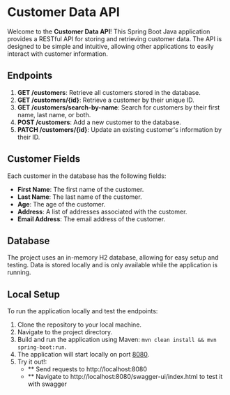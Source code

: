 # Customer Data API

Welcome to the **Customer Data API**! This Spring Boot Java application provides a RESTful API for storing and retrieving customer data. The API is designed to be simple and intuitive, allowing other applications to easily interact with customer information.

## Endpoints

1. **GET /customers**: Retrieve all customers stored in the database.
2. **GET /customers/{id}**: Retrieve a customer by their unique ID.
3. **GET /customers/search-by-name**: Search for customers by their first name, last name, or both.
4. **POST /customers**: Add a new customer to the database.
5. **PATCH /customers/{id}**: Update an existing customer's information by their ID.

## Customer Fields

Each customer in the database has the following fields:

- **First Name**: The first name of the customer.
- **Last Name**: The last name of the customer.
- **Age**: The age of the customer.
- **Address**: A list of addresses associated with the customer.
- **Email Address**: The email address of the customer.

## Database

The project uses an in-memory H2 database, allowing for easy setup and testing. Data is stored locally and is only available while the application is running.

## Local Setup

To run the application locally and test the endpoints:

1. Clone the repository to your local machine.
2. Navigate to the project directory.
3. Build and run the application using Maven: `mvn clean install && mvn spring-boot:run`.
5. The application will start locally on port [8080](http://localhost:8080).
6. Try it out!:
   - ** Send requests to http://localhost:8080
   - ** Navigate to http://localhost:8080/swagger-ui/index.html to test it with swagger

